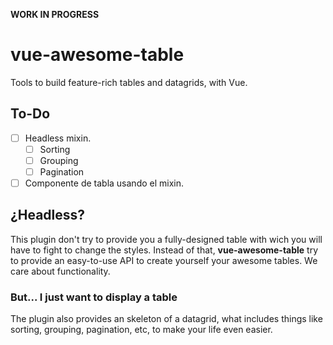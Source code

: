 **WORK IN PROGRESS**

# vue-awesome-table

Tools to build feature-rich tables and datagrids, with Vue.

## To-Do

- [ ] Headless mixin.
  - [ ] Sorting
  - [ ] Grouping
  - [ ] Pagination
- [ ] Componente de tabla usando el mixin.

## ¿Headless?

This plugin don't try to provide you a fully-designed table with wich you will have to fight to change the styles. Instead of that, **vue-awesome-table** try to provide an easy-to-use API to create yourself your awesome tables. We care about functionality.

### But... I just want to display a table

The plugin also provides an skeleton of a datagrid, what includes things like sorting, grouping, pagination, etc, to make your life even easier.
